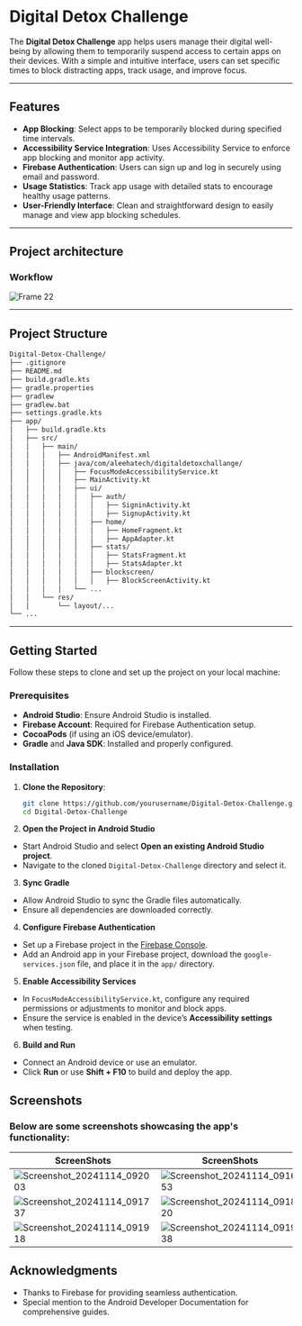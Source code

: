 # Digital Detox Challenge

The **Digital Detox Challenge** app helps users manage their digital well-being by allowing them to temporarily suspend access to certain apps on their devices. With a simple and intuitive interface, users can set specific times to block distracting apps, track usage, and improve focus.

---

## Features

- **App Blocking**: Select apps to be temporarily blocked during specified time intervals.
- **Accessibility Service Integration**: Uses Accessibility Service to enforce app blocking and monitor app activity.
- **Firebase Authentication**: Users can sign up and log in securely using email and password.
- **Usage Statistics**: Track app usage with detailed stats to encourage healthy usage patterns.
- **User-Friendly Interface**: Clean and straightforward design to easily manage and view app blocking schedules.

---

## Project architecture

### Workflow 

![Frame 22](https://github.com/user-attachments/assets/c99373bb-f454-4edf-8895-c42cc7053045)

---

## Project Structure
```bash
Digital-Detox-Challenge/
├── .gitignore
├── README.md
├── build.gradle.kts
├── gradle.properties
├── gradlew
├── gradlew.bat
├── settings.gradle.kts
├── app/
│   ├── build.gradle.kts
│   ├── src/
│   │   ├── main/
│   │   │   ├── AndroidManifest.xml
│   │   │   ├── java/com/aleehatech/digitaldetoxchallange/
│   │   │   │   ├── FocusModeAccessibilityService.kt
│   │   │   │   ├── MainActivity.kt
│   │   │   │   ├── ui/
│   │   │   │   │   ├── auth/
│   │   │   │   │   │   ├── SigninActivity.kt
│   │   │   │   │   │   ├── SignupActivity.kt
│   │   │   │   │   ├── home/
│   │   │   │   │   │   ├── HomeFragment.kt
│   │   │   │   │   │   ├── AppAdapter.kt
│   │   │   │   │   ├── stats/
│   │   │   │   │   │   ├── StatsFragment.kt
│   │   │   │   │   │   ├── StatsAdapter.kt
│   │   │   │   │   ├── blockscreen/
│   │   │   │   │   │   ├── BlockScreenActivity.kt
│   │   │   │   └── ...
│   │   └── res/
│   │       └── layout/...
└── ...


```

---

## Getting Started

Follow these steps to clone and set up the project on your local machine:

### Prerequisites

- **Android Studio**: Ensure Android Studio is installed.
- **Firebase Account**: Required for Firebase Authentication setup.
- **CocoaPods** (if using an iOS device/emulator).
- **Gradle** and **Java SDK**: Installed and properly configured.

### Installation

1. **Clone the Repository**:
   ```bash
   git clone https://github.com/yourusername/Digital-Detox-Challenge.git
   cd Digital-Detox-Challenge
2. **Open the Project in Android Studio**
- Start Android Studio and select **Open an existing Android Studio project**.
- Navigate to the cloned `Digital-Detox-Challenge` directory and select it.

3. **Sync Gradle**
- Allow Android Studio to sync the Gradle files automatically.
- Ensure all dependencies are downloaded correctly.

4. **Configure Firebase Authentication**
- Set up a Firebase project in the [Firebase Console](https://console.firebase.google.com/).
- Add an Android app in your Firebase project, download the `google-services.json` file, and place it in the `app/` directory.

5. **Enable Accessibility Services**
- In `FocusModeAccessibilityService.kt`, configure any required permissions or adjustments to monitor and block apps.
- Ensure the service is enabled in the device’s **Accessibility settings** when testing.

6. **Build and Run**
- Connect an Android device or use an emulator.
- Click **Run** or use **Shift + F10** to build and deploy the app.


## Screenshots

### Below are some screenshots showcasing the app's functionality:

| ScreenShots |ScreenShots |ScreenShots |
|-------------------------------------------- |-------------------------------------------- |-------------------------------------------- |
| ![Screenshot_20241114_092003](https://github.com/user-attachments/assets/0dc9a14c-1513-4c16-bbaa-d947640fe832)|  ![Screenshot_20241114_091653](https://github.com/user-attachments/assets/2957b6f9-b9ff-4cb8-a923-79a42c2f9e9b)| ![Screenshot_20241114_091758](https://github.com/user-attachments/assets/13c8f537-40c3-438f-a99b-eebd3c6c5fcc) | 
| ![Screenshot_20241114_091737](https://github.com/user-attachments/assets/975e063f-b8dc-4b3d-ac7e-c5006cc382e2) |  ![Screenshot_20241114_091820](https://github.com/user-attachments/assets/e18e79dd-47b0-4c48-ac97-e09cbade884e) | ![Screenshot_20241114_091928](https://github.com/user-attachments/assets/106146cf-3f32-47bd-8e93-03a4869cc785) |
| ![Screenshot_20241114_091918](https://github.com/user-attachments/assets/38ddeea0-bcdc-4492-a777-41f84592c3f2) | ![Screenshot_20241114_091938](https://github.com/user-attachments/assets/296eaec2-a96f-41f3-84b9-3b62d2999468) | ![Screenshot_20241114_091949](https://github.com/user-attachments/assets/49c2f945-dcaf-4d85-a108-2a377194b8c5)|



## Acknowledgments
- Thanks to Firebase for providing seamless authentication.
- Special mention to the Android Developer Documentation for comprehensive guides.








